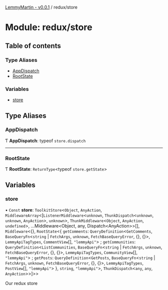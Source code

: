 [LemmyMartin - v0.0.1](../README.md) / redux/store

# Module: redux/store

## Table of contents

### Type Aliases

- [AppDispatch](redux_store.md#appdispatch)
- [RootState](redux_store.md#rootstate)

### Variables

- [store](redux_store.md#store)

## Type Aliases

### AppDispatch

Ƭ **AppDispatch**: typeof `store.dispatch`

___

### RootState

Ƭ **RootState**: `ReturnType`<typeof `store.getState`\>

## Variables

### store

• `Const` **store**: `ToolkitStore`<`Object`, `AnyAction`, `MiddlewareArray`<[`ListenerMiddleware`<`unknown`, `ThunkDispatch`<`unknown`, `unknown`, `AnyAction`\>, `unknown`\>, `ThunkMiddleware`<`Object`, `AnyAction`, `undefined`\>, ...Middleware<Object, any, Dispatch<AnyAction\>\>[], `Middleware`<{}, `RootState`<{ `getComments`: `QueryDefinition`<`GetComments`, `BaseQueryFn`<`string` \| `FetchArgs`, `unknown`, `FetchBaseQueryError`, {}, {}\>, `LemmyApiTagTypes`, `CommentView`[], ``"lemmyApi"``\> ; `getCommunities`: `QueryDefinition`<`ListCommunities`, `BaseQueryFn`<`string` \| `FetchArgs`, `unknown`, `FetchBaseQueryError`, {}, {}\>, `LemmyApiTagTypes`, `CommunityView`[], ``"lemmyApi"``\> ; `getPosts`: `QueryDefinition`<`GetPosts`, `BaseQueryFn`<`string` \| `FetchArgs`, `unknown`, `FetchBaseQueryError`, {}, {}\>, `LemmyApiTagTypes`, `PostView`[], ``"lemmyApi"``\>  }, `string`, ``"lemmyApi"``\>, `ThunkDispatch`<`any`, `any`, `AnyAction`\>\>]\>\>

Our redux store

